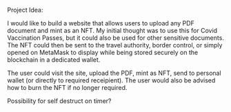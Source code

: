 Project Idea:

I would like to build a website that allows users to upload any PDF document and mint as an NFT. My initial thought was to use this for Covid Vaccination Passes, but it could also be used for other sensitive documents. The NFT could then be sent to the travel authority, border control, or simply opened on MetaMask to display while being stored securely on the blockchain in a dedicated wallet.

The user could visit the site, upload the PDF, mint as NFT, send to personal wallet (or directly to required receipient). The user would also be advised how to burn the NFT if no longer required.

Possibility for self destruct on timer?